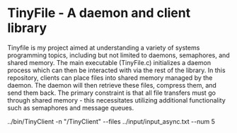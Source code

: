 # TinyFile - A daemon and client library
Tinyfile is my project aimed at understanding a variety of systems programming topics, including but not limited to daemons, semaphores, and shared memory. The main executable (TinyFile.c) initializes a daemon process which can then be interacted with via the rest of the library. In this repository, clients can place files into shared memory managed by the daemon. The daemon will then retrieve these files, compress them, and send them back. The primary constraint is that all file transfers must go through shared memory - this necessitates utilizing additional functionality such as semaphores and message queues.

../bin/TinyClient -n "/TinyClient" --files ../input/input_async.txt --num 5
